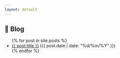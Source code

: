 ```yaml
---
layout: default
---
```


## 📝 Blog

<ul>
  {% for post in site.posts %}
    <li>
      <a href="{{ post.url }}">{{ post.title }}</a>
      <span>({{ post.date | date: "%d/%m/%Y" }})</span>
    </li>
  {% endfor %}
</ul>
